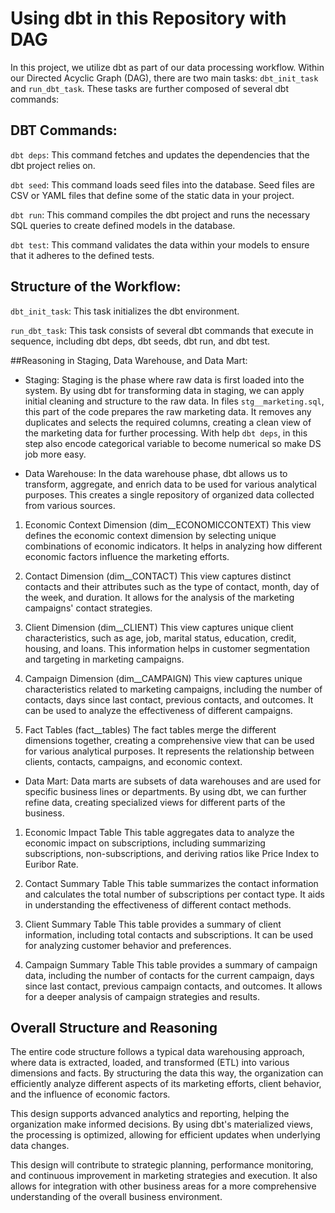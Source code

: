 # Using dbt in this Repository with DAG
In this project, we utilize dbt as part of our data processing workflow. Within our Directed Acyclic Graph (DAG), there are two main tasks: `dbt_init_task` and `run_dbt_task`. These tasks are further composed of several dbt commands:

## DBT Commands:
`dbt deps`: This command fetches and updates the dependencies that the dbt project relies on.

`dbt seed`: This command loads seed files into the database. Seed files are CSV or YAML files that define some of the static data in your project.

`dbt run`: This command compiles the dbt project and runs the necessary SQL queries to create defined models in the database.

`dbt test`: This command validates the data within your models to ensure that it adheres to the defined tests.



## Structure of the Workflow:
`dbt_init_task`: This task initializes the dbt environment.

`run_dbt_task`: This task consists of several dbt commands that execute in sequence, including dbt deps, dbt seeds, dbt run, and dbt test.


##Reasoning in Staging, Data Warehouse, and Data Mart:
* Staging: Staging is the phase where raw data is first loaded into the system. By using dbt for transforming data in staging, we can apply initial cleaning and structure to the raw data. In files `stg__marketing.sql`, this part of the code prepares the raw marketing data. It removes any duplicates and selects the required columns, creating a clean view of the marketing data for further processing. With help `dbt deps`, in this step also encode categorical variable to become numerical so make DS job more easy.

* Data Warehouse: In the data warehouse phase, dbt allows us to transform, aggregate, and enrich data to be used for various analytical purposes. This creates a single repository of organized data collected from various sources.

1. Economic Context Dimension (dim__ECONOMICCONTEXT)
This view defines the economic context dimension by selecting unique combinations of economic indicators. It helps in analyzing how different economic factors influence the marketing efforts.

2. Contact Dimension (dim__CONTACT)
This view captures distinct contacts and their attributes such as the type of contact, month, day of the week, and duration. It allows for the analysis of the marketing campaigns' contact strategies.

3. Client Dimension (dim__CLIENT)
This view captures unique client characteristics, such as age, job, marital status, education, credit, housing, and loans. This information helps in customer segmentation and targeting in marketing campaigns.

4. Campaign Dimension (dim__CAMPAIGN)
This view captures unique characteristics related to marketing campaigns, including the number of contacts, days since last contact, previous contacts, and outcomes. It can be used to analyze the effectiveness of different campaigns.

5. Fact Tables (fact__tables)
The fact tables merge the different dimensions together, creating a comprehensive view that can be used for various analytical purposes. It represents the relationship between clients, contacts, campaigns, and economic context.

* Data Mart: Data marts are subsets of data warehouses and are used for specific business lines or departments. By using dbt, we can further refine data, creating specialized views for different parts of the business.

1. Economic Impact Table
This table aggregates data to analyze the economic impact on subscriptions, including summarizing subscriptions, non-subscriptions, and deriving ratios like Price Index to Euribor Rate.

2. Contact Summary Table
This table summarizes the contact information and calculates the total number of subscriptions per contact type. It aids in understanding the effectiveness of different contact methods.

3. Client Summary Table
This table provides a summary of client information, including total contacts and subscriptions. It can be used for analyzing customer behavior and preferences.

4. Campaign Summary Table
This table provides a summary of campaign data, including the number of contacts for the current campaign, days since last contact, previous campaign contacts, and outcomes. It allows for a deeper analysis of campaign strategies and results.

## Overall Structure and Reasoning
The entire code structure follows a typical data warehousing approach, where data is extracted, loaded, and transformed (ETL) into various dimensions and facts. By structuring the data this way, the organization can efficiently analyze different aspects of its marketing efforts, client behavior, and the influence of economic factors.

This design supports advanced analytics and reporting, helping the organization make informed decisions. By using dbt's materialized views, the processing is optimized, allowing for efficient updates when underlying data changes.

This design will contribute to strategic planning, performance monitoring, and continuous improvement in marketing strategies and execution. It also allows for integration with other business areas for a more comprehensive understanding of the overall business environment.





